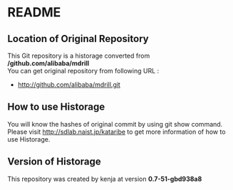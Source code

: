 # README
## Location of Original Repository
This Git repository is a historage converted from **/github.com/alibaba/mdrill**  
You can get original repository from following URL :

- http://github.com/alibaba/mdrill.git

## How to use Historage
You will know the hashes of original commit by using git show command.  
Please visit <http://sdlab.naist.jp/kataribe> to get more information of how to use Historage.

## Version of Historage
This repository was created by kenja at version **0.7-51-gbd938a8**
